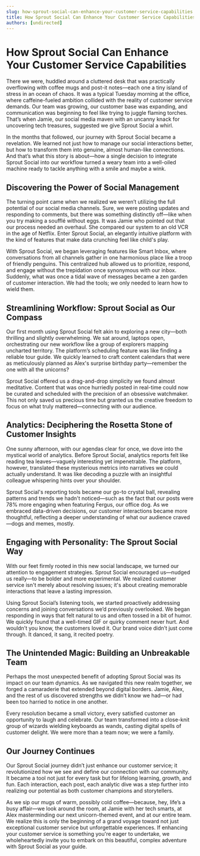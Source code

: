 ```yaml
---
slug: how-sprout-social-can-enhance-your-customer-service-capabilities
title: How Sprout Social Can Enhance Your Customer Service Capabilities
authors: [undirected]
---
```



# How Sprout Social Can Enhance Your Customer Service Capabilities

There we were, huddled around a cluttered desk that was practically overflowing with coffee mugs and post-it notes—each one a tiny island of stress in an ocean of chaos. It was a typical Tuesday morning at the office, where caffeine-fueled ambition collided with the reality of customer service demands. Our team was growing, our customer base was expanding, and communication was beginning to feel like trying to juggle flaming torches. That’s when Jamie, our social media maven with an uncanny knack for uncovering tech treasures, suggested we give Sprout Social a whirl.

In the months that followed, our journey with Sprout Social became a revelation. We learned not just how to manage our social interactions better, but how to transform them into genuine, almost human-like connections. And that’s what this story is about—how a single decision to integrate Sprout Social into our workflow turned a weary team into a well-oiled machine ready to tackle anything with a smile and maybe a wink.

## Discovering the Power of Social Management

The turning point came when we realized we weren’t utilizing the full potential of our social media channels. Sure, we were posting updates and responding to comments, but there was something distinctly off—like when you try making a soufflé without eggs. It was Jamie who pointed out that our process needed an overhaul. She compared our system to an old VCR in the age of Netflix. Enter Sprout Social, an elegantly intuitive platform with the kind of features that make data crunching feel like child's play.

With Sprout Social, we began leveraging features like Smart Inbox, where conversations from all channels gather in one harmonious place like a troop of friendly penguins. This centralized hub allowed us to prioritize, respond, and engage without the trepidation once synonymous with our inbox. Suddenly, what was once a tidal wave of messages became a zen garden of customer interaction. We had the tools; we only needed to learn how to wield them.

## Streamlining Workflow: Sprout Social as Our Compass

Our first month using Sprout Social felt akin to exploring a new city—both thrilling and slightly overwhelming. We sat around, laptops open, orchestrating our new workflow like a group of explorers mapping uncharted territory. The platform’s scheduling feature was like finding a reliable tour guide. We quickly learned to craft content calendars that were as meticulously planned as Alex's surprise birthday party—remember the one with all the unicorns?

Sprout Social offered us a drag-and-drop simplicity we found almost meditative. Content that was once hurriedly posted in real-time could now be curated and scheduled with the precision of an obsessive watchmaker. This not only saved us precious time but granted us the creative freedom to focus on what truly mattered—connecting with our audience.

## Analytics: Deciphering the Rosetta Stone of Customer Insights

One sunny afternoon, with our agendas clear for once, we dove into the mystical world of analytics. Before Sprout Social, analytics reports felt like reading tea leaves—vaguely interesting yet impenetrable. The platform, however, translated these mysterious metrics into narratives we could actually understand. It was like decoding a puzzle with an insightful colleague whispering hints over your shoulder.

Sprout Social's reporting tools became our go-to crystal ball, revealing patterns and trends we hadn't noticed—such as the fact that our posts were 78% more engaging when featuring Fergus, our office dog. As we embraced data-driven decisions, our customer interactions became more thoughtful, reflecting a deeper understanding of what our audience craved—dogs and memes, mostly.

## Engaging with Personality: The Sprout Social Way

With our feet firmly rooted in this new social landscape, we turned our attention to engagement strategies. Sprout Social encouraged us—nudged us really—to be bolder and more experimental. We realized customer service isn't merely about resolving issues; it's about creating memorable interactions that leave a lasting impression.

Using Sprout Social’s listening tools, we started proactively addressing concerns and joining conversations we’d previously overlooked. We began responding in ways that felt natural to us and often tossed in a bit of humor. We quickly found that a well-timed GIF or quirky comment never hurt. And wouldn’t you know, the customers loved it. Our brand voice didn’t just come through. It danced, it sang, it recited poetry.

## The Unintended Magic: Building an Unbreakable Team

Perhaps the most unexpected benefit of adopting Sprout Social was its impact on our team dynamics. As we navigated this new realm together, we forged a camaraderie that extended beyond digital borders. Jamie, Alex, and the rest of us discovered strengths we didn’t know we had—or had been too harried to notice in one another.

Every resolution became a small victory, every satisfied customer an opportunity to laugh and celebrate. Our team transformed into a close-knit group of wizards wielding keyboards as wands, casting digital spells of customer delight. We were more than a team now; we were a family.

## Our Journey Continues

Our Sprout Social journey didn’t just enhance our customer service; it revolutionized how we see and define our connection with our community. It became a tool not just for every task but for lifelong learning, growth, and fun. Each interaction, each post, each analytic dive was a step further into realizing our potential as both customer champions and storytellers.

As we sip our mugs of warm, possibly cold coffee—because, hey, life’s a busy affair—we look around the room, at Jamie with her tech smarts, at Alex masterminding our next unicorn-themed event, and at our entire team. We realize this is only the beginning of a grand voyage toward not just exceptional customer service but unforgettable experiences. If enhancing your customer service is something you're eager to undertake, we wholeheartedly invite you to embark on this beautiful, complex adventure with Sprout Social as your guide.